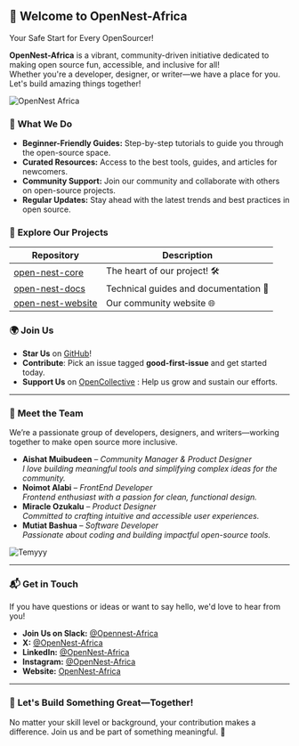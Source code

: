 ## 🏡 **Welcome to OpenNest-Africa**  

Your Safe Start for Every OpenSourcer!

**OpenNest-Africa** is a vibrant, community-driven initiative dedicated to making open source fun, accessible, and inclusive for all!  
Whether you're a developer, designer, or writer—we have a place for you. Let's build amazing things together!

![OpenNest Africa](https://github.com/user-attachments/assets/6a641175-18b8-4247-b763-94e763e8a34d)


### 🌟 **What We Do**  
- **Beginner-Friendly Guides:** Step-by-step tutorials to guide you through the open-source space.  
- **Curated Resources:** Access to the best tools, guides, and articles for newcomers.  
- **Community Support:** Join our community and collaborate with others on open-source projects.
- **Regular Updates:** Stay ahead with the latest trends and best practices in open source.

### 🔗 **Explore Our Projects**  
| Repository        | Description                       |  
|-------------------|-----------------------------------|  
| [open-nest-core]([[https://github.com/open-nest-africa/open-nest-africa](https://github.com/open-nest-africa/open-nest-africa)) | The heart of our project! 🛠 |  
| [open-nest-docs](https://github.com/open-nest-africa/open-nest-docs) | Technical guides and documentation 📖 |  
| [open-nest-website](https://github.com/your-org/open-nest-website) | Our community website 🌐 |  

### 🌍 **Join Us**  
- **Star Us** on [GitHub](https://github.com/your-org)!
- **Contribute**: Pick an issue tagged **good-first-issue** and get started today.
- **Support Us** on [OpenCollective](https://opencollective.com/open-nest-africa) : Help us grow and sustain our efforts.  

---

### 👫 **Meet the Team**  
We’re a passionate group of developers, designers, and writers—working together to make open source more inclusive.  

- **Aishat Muibudeen** – *Community Manager & Product Designer*  
  _I love building meaningful tools and simplifying complex ideas for the community._  
- **Noimot Alabi** – *FrontEnd Developer*  
  _Frontend enthusiast with a passion for clean, functional design._
- **Miracle Ozukalu** – *Product Designer*  
  _Committed to crafting intuitive and accessible user experiences._
- **Mutiat Bashua** – *Software Developer*  
  _Passionate about coding and building impactful open-source tools._

![Temyyy](https://github.com/user-attachments/assets/5148134e-4225-4055-8dc3-95f6392b34cf)

---

### 📬 **Get in Touch**  
If you have questions or ideas or want to say hello, we'd love to hear from you!  

- **Join Us on Slack:** [@Opennest-Africa](https://join.slack.com/t/opennestafrica/shared_invite/zt-34axoub3n-lQTtFlPezkyls8~ncwHfiQ)  
- **X:** [@OpenNest-Africa](https://x.com/Opennest_Africa)
- **LinkedIn:** [@OpenNest-Africa](https://www.linkedin.com/company/opennest-africa/)
- **Instagram:** [@OpenNest-Africa](https://www.instagram.com/opennestafrica)
- **Website:** [OpenNest-Africa](https://opennestafrica.netlify.app/)   

---

### 🎉 **Let's Build Something Great—Together!** 
No matter your skill level or background, your contribution makes a difference. Join us and be part of something meaningful. 🌻
